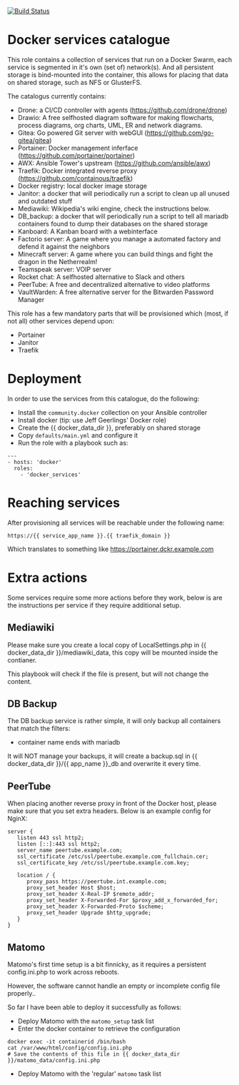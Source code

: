 [![Build Status](https://drone.element-networks.nl/api/badges/Element-Networks/ansible-role-docker_services/status.svg)](https://drone.element-networks.nl/Element-Networks/ansible-role-docker_services)

# Docker services catalogue
This role contains a collection of services that run on a Docker Swarm, each service is segmented in it's own (set of) network(s). And all persistent storage is bind-mounted into the container, this allows for placing that data on shared storage, such as NFS or GlusterFS.

The catalogus currently contains:

* Drone: a CI/CD controller with agents (https://github.com/drone/drone)
* Drawio: A free selfhosted diagram software for making flowcharts, process diagrams, org charts, UML, ER and network diagrams.
* Gitea: Go powered Git server with webGUI (https://github.com/go-gitea/gitea)
* Portainer: Docker management inferface (https://github.com/portainer/portainer)
* AWX: Ansible Tower's upstream (https://github.com/ansible/awx)
* Traefik: Docker integrated reverse proxy (https://github.com/containous/traefik)
* Docker registry: local docker image storage
* Janitor: a docker that will periodically run a script to clean up all unused and outdated stuff
* Mediawiki: Wikipedia's wiki engine, check the instructions below.
* DB_backup: a docker that will periodically run a script to tell all mariadb containers found to dump their databases on the shared storage
* Kanboard: A Kanban board with a webinterface
* Factorio server: A game where you manage a automated factory and defend it against the neighbors
* Minecraft server: A game where you can build things and fight the dragon in the Netherrealm!
* Teamspeak server: VOIP server
* Rocket chat: A selfhosted alternative to Slack and others
* PeerTube: A free and decentralized alternative to video platforms
* VaultWarden: A free alternative server for the Bitwarden Password Manager


This role has a few mandatory parts that will be provisioned which (most, if not all) other services depend upon:

* Portainer
* Janitor
* Traefik

# Deployment
In order to use the services from this catalogue, do the following:

* Install the ```community.docker``` collection on your Ansible controller
* Install docker (tip: use Jeff Geerlings' Docker role)
* Create the {{ docker_data_dir }}, preferably on shared storage
* Copy ``` defaults/main.yml ``` and configure it
* Run the role with a playbook such as:

```
---
- hosts: 'docker'
  roles:
    - 'docker_services'
```

# Reaching services
After provisioning all services will be reachable under the following name:

```
https://{{ service_app_name }}.{{ traefik_domain }}
```

Which translates to something like https://portainer.dckr.example.com

# Extra actions
Some services require some more actions before they work, below is are the instructions per service if they require additional setup.

## Mediawiki
Please make sure you create a local copy of LocalSettings.php in {{ docker_data_dir }}/mediawiki_data, this copy will be mounted inside the contianer.

This playbook will check if the file is present, but will not change the content.

## DB Backup
The DB backup service is rather simple, it will only backup all containers that match the filters:

* container name ends with mariadb

It will NOT manage your backups, it will create a backup.sql in {{ docker_data_dir }}/{{ app_name }}_db and overwrite it every time.

## PeerTube
When placing another reverse proxy in front of the Docker host, please make sure that you set extra headers.
Below is an example config for NginX:

```
server {
   listen 443 ssl http2;
   listen [::]:443 ssl http2;
   server_name peertube.example.com;
   ssl_certificate /etc/ssl/peertube.example.com_fullchain.cer;
   ssl_certificate_key /etc/ssl/peertube.example.com.key;

   location / {
      proxy_pass https://peertube.int.example.com;
      proxy_set_header Host $host;
      proxy_set_header X-Real-IP $remote_addr;
      proxy_set_header X-Forwarded-For $proxy_add_x_forwarded_for;
      proxy_set_header X-Forwarded-Proto $scheme;
      proxy_set_header Upgrade $http_upgrade;
   }
}
```

## Matomo
Matomo's first time setup is a bit finnicky, as it requires a persistent config.ini.php to work across reboots.

However, the software cannot handle an empty or incomplete config file properly..

So far I have been able to deploy it successfully as follows:

* Deploy Matomo with the ```matomo_setup``` task list
* Enter the docker container to retrieve the configuration
```
docker exec -it containerid /bin/bash
cat /var/www/html/config/config.ini.php
# Save the contents of this file in {{ docker_data_dir }}/matomo_data/config.ini.php
```
* Deploy Matomo with the 'regular' ```matomo``` task list
